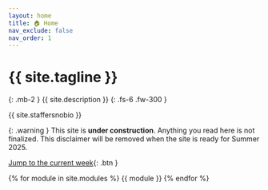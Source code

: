 ```yaml
---
layout: home
title: 🏠 Home
nav_exclude: false
nav_order: 1
---
```


# {{ site.tagline }}

{: .mb-2 }
{{ site.description }}
{: .fs-6 .fw-300 }

{{ site.staffersnobio }}

{: .warning }
This site is **under construction**. Anything you read here is not finalized. This disclaimer will be removed when the site is ready for Summer 2025.

<!-- {: .success }
>The Final Exam is **this Saturday, August 3rd from 11:30-2:30PM** in Mosaic 0204.
> 
> Our final review session will be held Friday, Aug 2nd, 12-2PM in HDSI 123 and at this [Zoom link](https://ucsd.zoom.us/j/91582761222?pwd=GkOIDavqvnTOb4Z5ixRQLNO1Z9hawe.1).
>
>If at least 75% of the class fills out both [SETs](https://academicaffairs.ucsd.edu/Modules/Evals/) and the internal [End-of-Quarter Survey](https://forms.gle/VKnJsw2JSHixkUDW6), then the entire class will have **1% of extra credit added to their overall grade**. The deadline is Saturday, August 3rd at 8AM. -->

<!--{: .success }
**Tip: When working on assignments, use Ctrl+F on this page to search for a keyword and quickly find the relevant lecture. Click the ✏️ emoji to open a static version of the lecture for reference, which is much faster than loading it on DataHub. Also, make sure to use the [reference sheet](https://drive.google.com/file/d/1ky0Np67HS2O4LO913P-ing97SJG0j27n/view?usp=sharing)!**-->

<!-- {: .success }
Welcome to DSC 10! To start, read the [syllabus](https://dsc10.com/syllabus) carefully, paying special attention to the ["Getting Started"](https://dsc10.com/syllabus/#-getting-started) section. Make sure to complete the Welcome Survey and [Pretest](https://practice.dsc10.com/pretest/) to get off to a good start! -->

<!-- {: .success}
We have a busy week in DSC 10. See [Ed](https://edstem.org/us/courses/60685/discussion/5101370) for a breakdown of the week's deadlines and our [recommended plan](https://edstem.org/us/courses/60685/discussion/5101370#:~:text=Weekly%20Plan%3A,DSC%2010%2Drelated%3A). -->

<!-- {: .success}
The Midterm Exam is this Thursday, July 18 from 11-11:50AM in Mosaic 0204, our usual lecture time and room. Details on logistics, format, etc can be found [on Ed](https://edstem.org/us/courses/60685/discussion/5105021). -->


[Jump to the current week](#week-2-data-visualization-and-probability){: .btn }

{% for module in site.modules %}
{{ module }}
{% endfor %}
